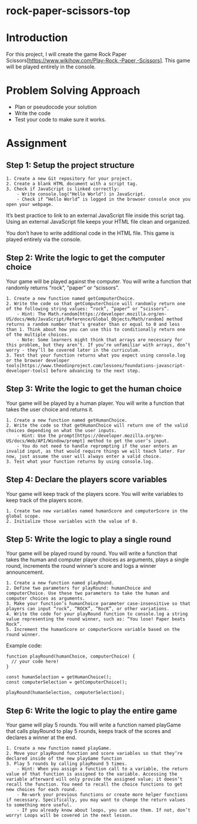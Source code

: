# rock-paper-scissors-top

# Introduction

For this project, I will create the game Rock Paper Scissors[https://www.wikihow.com/Play-Rock,-Paper,-Scissors]. This game will be played entirely in the console.

# Problem Solving Approach

- Plan or pseudocode your solution
- Write the code
- Test your code to make sure it works.

# Assignment

## Step 1: Setup the project structure

    1. Create a new Git repository for your project.
    2. Create a blank HTML document with a script tag.
    3. Check if JavaScript is linked correctly:
        - Write console.log("Hello World") in JavaScript.
        - Check if “Hello World” is logged in the browser console once you open your webpage.

It’s best practice to link to an external JavaScript file inside this script tag. Using an external JavaScript file keeps your HTML file clean and organized.

You don’t have to write additional code in the HTML file. This game is played entirely via the console.

## Step 2: Write the logic to get the computer choice

Your game will be played against the computer. You will write a function that randomly returns “rock”, “paper” or “scissors”.

    1. Create a new function named getComputerChoice.
    2. Write the code so that getComputerChoice will randomly return one of the following string values: “rock”, “paper” or “scissors”.
        - Hint: The Math.random[https://developer.mozilla.org/en-US/docs/Web/JavaScript/Reference/Global_Objects/Math/random] method returns a random number that’s greater than or equal to 0 and less than 1. Think about how you can use this to conditionally return one of the multiple choices.
        - Note: Some learners might think that arrays are necessary for this problem, but they aren’t. If you’re unfamiliar with arrays, don’t worry - they’ll be covered later in the curriculum.
    3. Test that your function returns what you expect using console.log or the browser developer tools[https://www.theodinproject.com/lessons/foundations-javascript-developer-tools] before advancing to the next step.

## Step 3: Write the logic to get the human choice

Your game will be played by a human player. You will write a function that takes the user choice and returns it.

    1. Create a new function named getHumanChoice.
    2. Write the code so that getHumanChoice will return one of the valid choices depending on what the user inputs.
        - Hint: Use the prompt[https://developer.mozilla.org/en-US/docs/Web/API/Window/prompt] method to get the user’s input.
        - You do not need to handle reprompting if the user enters an invalid input, as that would require things we will teach later. For now, just assume the user will always enter a valid choice.
    3. Test what your function returns by using console.log.

## Step 4: Declare the players score variables

Your game will keep track of the players score. You will write variables to keep track of the players score.

    1. Create two new variables named humanScore and computerScore in the global scope.
    2. Initialize those variables with the value of 0.

## Step 5: Write the logic to play a single round

Your game will be played round by round. You will write a function that takes the human and computer player choices as arguments, plays a single round, increments the round winner’s score and logs a winner announcement.

    1. Create a new function named playRound.
    2. Define two parameters for playRound: humanChoice and computerChoice. Use these two parameters to take the human and computer choices as arguments.
    3. Make your function’s humanChoice parameter case-insensitive so that players can input “rock”, “ROCK”, “RocK”, or other variations.
    4. Write the code for your playRound function to console.log a string value representing the round winner, such as: “You lose! Paper beats Rock”.
    5. Increment the humanScore or computerScore variable based on the round winner.

Example code:

```
function playRound(humanChoice, computerChoice) {
  // your code here!
}

const humanSelection = getHumanChoice();
const computerSelection = getComputerChoice();

playRound(humanSelection, computerSelection);
```

## Step 6: Write the logic to play the entire game

Your game will play 5 rounds. You will write a function named playGame that calls playRound to play 5 rounds, keeps track of the scores and declares a winner at the end.

    1. Create a new function named playGame.
    2. Move your playRound function and score variables so that they’re declared inside of the new playGame function
    3. Play 5 rounds by calling playRound 5 times.
        - Hint: When you assign a function call to a variable, the return value of that function is assigned to the variable. Accessing the variable afterward will only provide the assigned value; it doesn’t recall the function. You need to recall the choice functions to get new choices for each round.
        - Re-work your previous functions or create more helper functions if necessary. Specifically, you may want to change the return values to something more useful.
        - If you already know about loops, you can use them. If not, don’t worry! Loops will be covered in the next lesson.
